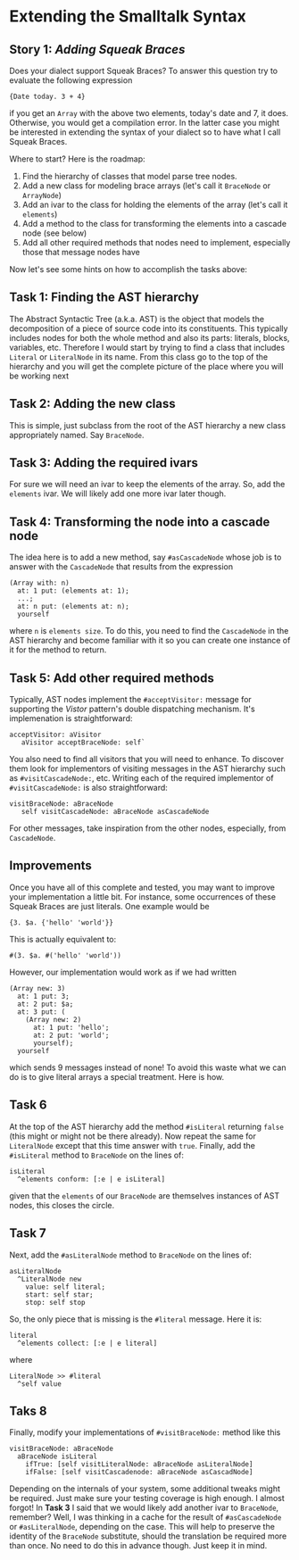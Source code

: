 # Extending the Smalltalk Syntax
**Story 1:** *Adding Squeak Braces*
--

Does your dialect support Squeak Braces? To answer this question try to evaluate the following expression

`{Date today. 3 + 4}`

if you get an `Array` with the above two elements, today's date and 7, it does. Otherwise, you would get a compilation error. In the latter case you might be interested in extending the syntax of your dialect so to have what I call Squeak Braces.

Where to start? Here is the roadmap:

1. Find the hierarchy of classes that model parse tree nodes.
2. Add a new class for modeling brace arrays (let's call it `BraceNode` or `ArrayNode`)
3. Add an ivar to the class for holding the elements of the array (let's call it `elements`)
4. Add a method to the class for transforming the elements into a cascade node (see below)
5. Add all other required methods that nodes need to implement, especially those that message nodes have

Now let's see some hints on how to accomplish the tasks above:

Task 1: Finding the AST hierarchy
--

The Abstract Syntactic Tree (a.k.a. AST) is the object that models the decomposition of a piece of source code into its constituents. This typically includes nodes for both the whole method and also its parts: literals, blocks, variables, etc. Therefore I would start by trying to find a class that includes `Literal` or `LiteralNode` in its name. From this class go to the top of the hierarchy and you will get the complete picture of the place where you will be working next

Task 2: Adding the new class
--

This is simple, just subclass from the root of the AST hierarchy a new class appropriately named. Say `BraceNode`.

Task 3: Adding the required ivars
--

For sure we will need an ivar to keep the elements of the array. So, add the `elements` ivar. We will likely add one more ivar later though.

Task 4: Transforming the node into a cascade node
--

The idea here is to add a new method, say `#asCascadeNode` whose job is to answer with the `CascadeNode` that results from the expression

```
(Array with: n)
  at: 1 put: (elements at: 1);
  ...;
  at: n put: (elements at: n);
  yourself
```

where `n` is `elements size`. To do this, you need to find the `CascadeNode` in the AST hierarchy and become familiar with it so you can create one instance of it for the method to return.

Task 5: Add other required methods
--

Typically, AST nodes implement the `#acceptVisitor:` message for supporting the *Vistor* pattern's double dispatching mechanism. It's implemenation is straightforward:

```
acceptVisitor: aVisitor
   aVisitor acceptBraceNode: self`
```

You also need to find all visitors that you will need to enhance. To discover them look for implementors of visiting messages in the AST hierarchy such as `#visitCascadeNode:`, etc. Writing each of the required implementor of `#visitCascadeNode:` is also straightforward:

```
visitBraceNode: aBraceNode
   self visitCascadeNode: aBraceNode asCascadeNode
```

For other messages, take inspiration from the other nodes, especially, from `CascadeNode`.

Improvements
--

Once you have all of this complete and tested, you may want to improve your implementation a little bit. For instance, some occurrences of these Squeak Braces are just literals. One example would be

`{3. $a. {'hello' 'world'}}`

This is actually equivalent to:

`#(3. $a. #('hello' 'world'))`

However, our implementation would work as if we had written

```
(Array new: 3)
  at: 1 put: 3;
  at: 2 put: $a;
  at: 3 put: (
    (Array new: 2)
      at: 1 put: 'hello';
      at: 2 put: 'world';
      yourself);
  yourself
```

which sends 9 messages instead of none! To avoid this waste what we can do is to give literal arrays a special treatment. Here is how.

Task 6
--

At the top of the AST hierarchy add the method `#isLiteral` returning `false` (this might or might not be there already). Now repeat the same for `LiteralNode` except that this time answer with `true`. Finally, add the `#isLiteral` method to `BraceNode` on the lines of:

```
isLiteral
  ^elements conform: [:e | e isLiteral]
```

given that the `elements` of our `BraceNode` are themselves instances of AST nodes, this closes the circle.

Task 7
--

Next, add the `#asLiteralNode` method to `BraceNode` on the lines of:
```
asLiteralNode
  ^LiteralNode new
    value: self literal;
    start: self star;
    stop: self stop
```

So, the only piece that is missing is the `#literal` message. Here it is:

```
literal
  ^elements collect: [:e | e literal]
```

where

```
LiteralNode >> #literal
  ^self value
```

Taks 8
--

Finally, modify your implementations of `#visitBraceNode:` method like this
```
visitBraceNode: aBraceNode
  aBraceNode isLiteral
    ifTrue: [self visitLiteralNode: aBraceNode asLiteralNode]
    ifFalse: [self visitCascadenode: aBraceNode asCascadNode]
```

Depending on the internals of your system, some additional tweaks might be required. Just make sure your testing coverage is high enough. I almost forgot! In **Task 3** I said that we would likely add another ivar to `BraceNode`, remember? Well, I was thinking in a cache for the result of `#asCascadeNode` or `#asLiteralNode`, depending on the case. This will help to preserve the identity of the `BraceNode` substitute, should the translation be required more than once. No need to do this in advance though. Just keep it in mind.
